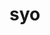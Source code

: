 # syo
<!DOCTYPE html>
<html lang="en">
<head>
    <meta charset="UTF-8">
    <meta name="viewport" content="width=device-width, initial-scale=1.0">
    <title>Cute Website</title>
    <style>
        body {

<body>
    <header>
        <h1>Cute Website</h1>
    </header>
    <div class="container">
        <div class="main-content">
            <h2>Welcome to our cute website!</h2>
            <p>This is some adorable content. Isn't it just the cutest?</p>
            <img src="kitten.jpg" alt="Cute Kitten" style="max-width: 100%;">
        </div>
    </div>
    <footer>
        <p>&copy; 2024 Cute Website. All rights reserved.</p>
    </footer>
</body>
</html>
